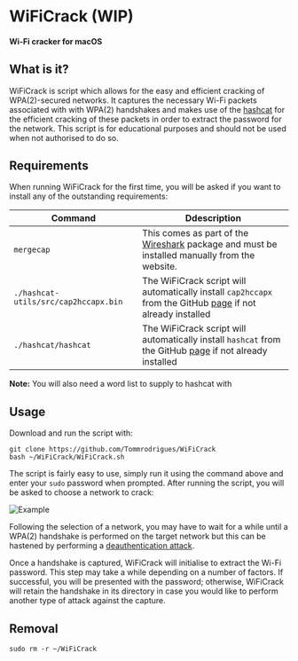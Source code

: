 # WiFiCrack (WIP)
#### Wi-Fi cracker for macOS

## What is it?

WiFiCrack is script which allows for the easy and efficient cracking of WPA(2)-secured networks. It captures the necessary Wi-Fi packets associated with with WPA(2) handshakes and makes use of the [hashcat](https://github.com/hashcat/hashcat) for the efficient cracking of these packets in order to extract the password for the network. This script is for educational purposes and should not be used when not authorised to do so.

## Requirements

When running WiFiCrack for the first time, you will be asked if you want to install any of the outstanding requirements:

| Command | Ddescription |
| --- | --- |
| `mergecap` | This comes as part of the [Wireshark](https://www.wireshark.org) package and must be installed manually from the website. |
| `./hashcat-utils/src/cap2hccapx.bin` | The WiFiCrack script will automatically install `cap2hccapx` from the GitHub [page](https://github.com/hashcat/hashcat-utils.git) if not already installed |
| `./hashcat/hashcat` | The WiFiCrack script will automatically install `hashcat` from the GitHub [page](https://github.com/hashcat/hashcat) if not already installed |

**Note:** You will also need a word list to supply to hashcat with

## Usage

Download and run the script with:
```
git clone https://github.com/Tommrodrigues/WiFiCrack
bash ~/WiFiCrack/WiFiCrack.sh
```

The script is fairly easy to use, simply run it using the command above and enter your `sudo` password when prompted. After running the script, you will be asked to choose a network to crack:

![Example](https://i.ibb.co/9n3JjJq/Screenshot-2018-12-06-at-14-39-57.png)

Following the selection of a network, you may have to wait for a while until a WPA(2) handshake is performed on the target network but this can be hastened by performing a [deauthentication attack](https://en.wikipedia.org/wiki/Wi-Fi_deauthentication_attack).

Once a handshake is captured, WiFiCrack will initialise to extract the Wi-Fi password. This step may take a while depending on a number of factors. If successful, you will be presented with the password; otherwise, WiFiCrack will retain the handshake in its directory in case you would like to perform another type of attack against the capture.

## Removal

```
sudo rm -r ~/WiFiCrack
```
